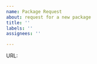 ```yaml
---
name: Package Request
about: request for a new package
title: ''
labels: ''
assignees: ''

---
```


URL: <!--URL to site of package -->
